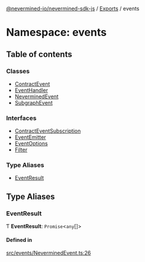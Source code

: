 [@nevermined-io/nevermined-sdk-js](../README.md) / [Exports](../modules.md) / events

# Namespace: events

## Table of contents

### Classes

- [ContractEvent](../classes/events.ContractEvent.md)
- [EventHandler](../classes/events.EventHandler.md)
- [NeverminedEvent](../classes/events.NeverminedEvent.md)
- [SubgraphEvent](../classes/events.SubgraphEvent.md)

### Interfaces

- [ContractEventSubscription](../interfaces/events.ContractEventSubscription.md)
- [EventEmitter](../interfaces/events.EventEmitter.md)
- [EventOptions](../interfaces/events.EventOptions.md)
- [Filter](../interfaces/events.Filter.md)

### Type Aliases

- [EventResult](events.md#eventresult)

## Type Aliases

### EventResult

Ƭ **EventResult**: `Promise`<`any`[]\>

#### Defined in

[src/events/NeverminedEvent.ts:26](https://github.com/nevermined-io/sdk-js/blob/310c98f/src/events/NeverminedEvent.ts#L26)
